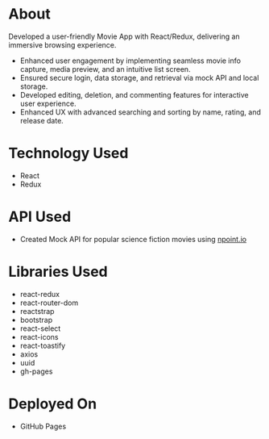 # About
Developed a user-friendly Movie App with React/Redux, delivering an immersive browsing experience.

- Enhanced user engagement by implementing seamless movie info capture, media preview, and an intuitive list screen.
- Ensured secure login, data storage, and retrieval via mock API and local storage.
- Developed editing, deletion, and commenting features for interactive user experience.
- Enhanced UX with advanced searching and sorting by name, rating, and release date.

# Technology Used
- React
- Redux

# API Used
- Created Mock API for popular science fiction movies using <a href="https://www.npoint.io/" target="_blank">npoint.io</a>

# Libraries Used
- react-redux
- react-router-dom
- reactstrap
- bootstrap
- react-select
- react-icons
- react-toastify
- axios
- uuid
- gh-pages

# Deployed On
- GitHub Pages
